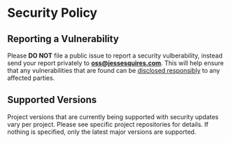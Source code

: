 # Security Policy

## Reporting a Vulnerability

Please **DO NOT** file a public issue to report a security vulberability, instead send your report privately to **oss@jessesquires.com**. This will help ensure that any vulnerabilities that are found can be [disclosed responsibly](https://en.wikipedia.org/wiki/Responsible_disclosure) to any affected parties.

## Supported Versions

Project versions that are currently being supported with security updates vary per project.
Please see specific project repositories for details.
If nothing is specified, only the latest major versions are supported.

